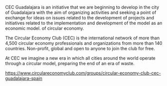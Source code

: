 CEC Guadalajara is an initiative that we are beginning to develop in the city of Guadalajara with the aim of organizing activities and seeking a point of exchange for ideas on issues related to the development of projects and initiatives related to the implementation and development of the model as an economic model. of circular economy.

The Circular Economy Club (CEC) is the international network of more than 4,500 circular economy professionals and organizations from more than 140 countries. Non-profit, global and open to anyone to join the club for free.

At CEC we imagine a new era in which all cities around the world operate through a circular model, preparing the end of an era of waste.

https://www.circulareconomyclub.com/groups/circular-economy-club-cec-guadalajara-spain


